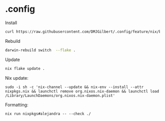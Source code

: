 # .config

Install
```sh
curl https://raw.githubusercontent.com/DMJGilbert/.config/feature/nix/bootstrap.sh -sSf | bash
```

Rebuild
```sh
darwin-rebuild switch  --flake .
```

Update
```sh
nix flake update .
```

Nix update:
```
sudo -i sh -c 'nix-channel --update && nix-env --install --attr nixpkgs.nix && launchctl remove org.nixos.nix-daemon && launchctl load /Library/LaunchDaemons/org.nixos.nix-daemon.plist'
```

Formatting:
```
nix run nixpkgs#alejandra -- --check ./
```
